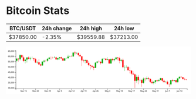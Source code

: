 # Bitcoin Stats

BTC/USDT|24h change|24h high|24h low|
|---|---|---|---|
|$37850.00|-2.35%|$39559.88|$37213.00|

<img src="./chart.svg">

